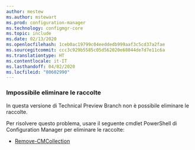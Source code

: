 ```yaml
---
author: mestew
ms.author: mstewart
ms.prod: configuration-manager
ms.technology: configmgr-core
ms.topic: include
ms.date: 02/13/2020
ms.openlocfilehash: 1ceb0ac19799c04eeddedb999aaf3c5cd37a2fae
ms.sourcegitcommit: ccc3c929b5585c05d562020e68044de7d7e11c6a
ms.translationtype: HT
ms.contentlocale: it-IT
ms.lasthandoff: 04/02/2020
ms.locfileid: "80602990"
---
```

### <a name="cant-delete-collections"></a><a name="ki_coll"></a> Impossibile eliminare le raccolte

<!--6245446-->
In questa versione di Technical Preview Branch non è possibile eliminare le raccolte.

Per risolvere questo problema, usare il seguente cmdlet PowerShell di Configuration Manager per eliminare le raccolte:

- [Remove-CMCollection](https://docs.microsoft.com/powershell/module/configurationmanager/remove-cmcollection?view=sccm-ps)

